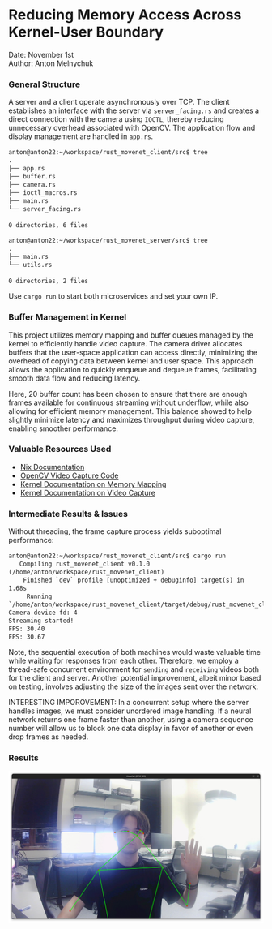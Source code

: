 # Reducing Memory Access Across Kernel-User Boundary

Date: November 1st<br>
Author: Anton Melnychuk<br>

### General Structure

A server and a client operate asynchronously over TCP. The client establishes an interface with the server via `server_facing.rs` and creates a direct connection with the camera using `IOCTL`, thereby reducing unnecessary overhead associated with OpenCV. The application flow and display management are handled in `app.rs`.

```
anton@anton22:~/workspace/rust_movenet_client/src$ tree
.
├── app.rs
├── buffer.rs
├── camera.rs
├── ioctl_macros.rs
├── main.rs
└── server_facing.rs

0 directories, 6 files
```

```
anton@anton22:~/workspace/rust_movenet_server/src$ tree
.
├── main.rs
└── utils.rs

0 directories, 2 files
```

Use `cargo run` to start both microservices and set your own IP.

### Buffer Management in Kernel

This project utilizes memory mapping and buffer queues managed by the kernel to efficiently handle video capture. The camera driver allocates buffers that the user-space application can access directly, minimizing the overhead of copying data between kernel and user space. This approach allows the application to quickly enqueue and dequeue frames, facilitating smooth data flow and reducing latency.

Here, 20 buffer count has been chosen to ensure that there are enough frames available for continuous streaming without underflow, while also allowing for efficient memory management. This balance showed to help slightly minimize latency and maximizes throughput during video capture, enabling smoother performance.

### Valuable Resources Used

- [Nix Documentation](https://docs.rs/nix/latest/nix/sys/ioctl/index.html)
- [OpenCV Video Capture Code](https://github.com/opencv/opencv/blob/67fa8a2f4720404a15da7a723bc048b247c5d227/modules/videoio/src/cap_v4l.cpp)
- [Kernel Documentation on Memory Mapping](https://www.kernel.org/doc/html/v4.9/media/uapi/v4l/mmap.html)
- [Kernel Documentation on Video Capture](https://www.kernel.org/doc/html/v4.9/media/uapi/v4l/capture.c.html)

### Intermediate Results & Issues

Without threading, the frame capture process yields suboptimal performance:

```
anton@anton22:~/workspace/rust_movenet_client/src$ cargo run
   Compiling rust_movenet_client v0.1.0 (/home/anton/workspace/rust_movenet_client)
    Finished `dev` profile [unoptimized + debuginfo] target(s) in 1.68s
     Running `/home/anton/workspace/rust_movenet_client/target/debug/rust_movenet_client`
Camera device fd: 4
Streaming started!
FPS: 30.40
FPS: 30.67
```

Note, the sequential execution of both machines would waste valuable time while waiting for responses from each other. Therefore, we employ a thread-safe concurrent environment for `sending` and `receiving` videos both for the client and server. Another potential improvement, albeit minor based on testing, involves adjusting the size of the images sent over the network.

INTERESTING IMPOROVEMENT: In a concurrent setup where the server handles images, we must consider unordered image handling. If a neural network returns one frame faster than another, using a camera sequence number will allow us to block one data display in favor of another or even drop frames as needed.

### Results

![PROOF Part3](./PROOF.png)
